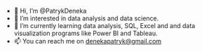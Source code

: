 - 👋 Hi, I’m @PatrykDeneka
- 👀 I’m interested in data analysis and data science. 
- 🌱 I’m currently learning data analysis, SQL, Excel and and data visualization programs like Power BI and Tableau.
- 📫 You can reach me on denekapatryk@gmail.com


<!---
PatrykDeneka/PatrykDeneka is a ✨ special ✨ repository because its `README.md` (this file) appears on your GitHub profile.
You can click the Preview link to take a look at your changes.
--->
